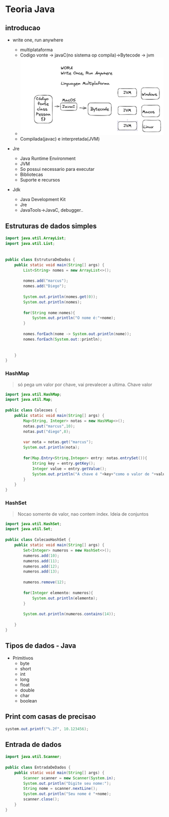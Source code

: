# Teoria Java

## introducao

- write one, run anywhere

  - multiplataforma
  - Codigo vonte -> javaC(no sistema op compila)->Bytecode -> jvm
  - ![Alt text](image.png)
  - Compilada(javac) e interpretada(JVM)

- Jre

  - Java Runtime Environment
  - JVM
  - So possui necessario para executar
  - Bibliotecas
  - Suporte e recursos

- Jdk
  - Java Development Kit
  - Jre
  - JavaTools->JavaC, debugger..

## Estruturas de dados simples

```java
import java.util.ArrayList;
import java.util.List;


public class EstruturaDeDados {
    public static void main(String[] args) {
        List<String> nomes = new ArrayList<>();

        nomes.add("marcus");
        nomes.add("Diego");

        System.out.println(nomes.get(0));
        System.out.println(nomes);

        for(String nome:nomes){
            System.out.println("O nome é:"+nome);
        }

        nomes.forEach(nome -> System.out.println(nome));
        nomes.forEach(System.out::println);


    }
}

```

### HashMap

> só pega um valor por chave, vai prevalecer a ultima. Chave valor

```java
import java.util.HashMap;
import java.util.Map;

public class Colecoes {
    public static void main(String[] args) {
        Map<String, Integer> notas = new HashMap<>();
        notas.put("marcus",10);
        notas.put("diego",8);

        var nota = notas.get("marcus");
        System.out.println(nota);

        for(Map.Entry<String,Integer> entry: notas.entrySet()){
            String key = entry.getKey();
            Integer value = entry.getValue();
            System.out.println("A chave é "+key+"como o valor de "+value);
        }
    }
}
```

### HashSet

> Nocao somente de valor, nao contem index. Ideia de conjuntos

```java
import java.util.HashSet;
import java.util.Set;

public class ColecaoHashSet {
    public static void main(String[] args) {
        Set<Integer> numeros = new HashSet<>();
        numeros.add(10);
        numeros.add(11);
        numeros.add(12);
        numeros.add(13);

        numeros.remove(12);

        for(Integer elemento: numeros){
            System.out.println(elemento);
        }

        System.out.println(numeros.contains(14));

    }
}
```

## Tipos de dados - Java

- Primitivos
  - byte
  - short
  - int
  - long
  - float
  - double
  - char
  - boolean

## Print com casas de precisao

```java
system.out.printf("%.2f", 10.123456);
```

## Entrada de dados

```java
import java.util.Scanner;

public class EntradaDeDados {
    public static void main(String[] args) {
        Scanner scanner = new Scanner(System.in);
        System.out.println("Digite seu nome:");
        String nome = scanner.nextLine();
        System.out.println("Seu nome é "+nome);
        scanner.close();
    }
}
```

